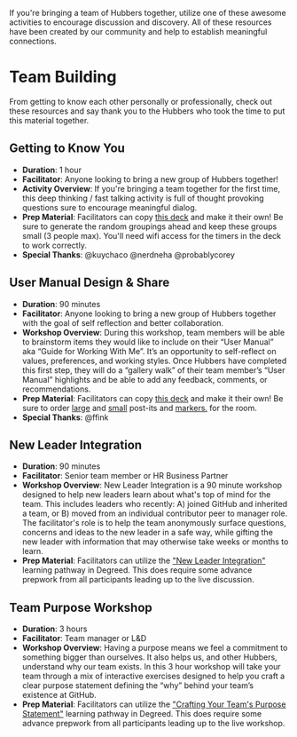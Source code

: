 If you're bringing a team of Hubbers together, utilize one of these awesome activities to encourage discussion and discovery. All of these resources have been created by our community and help to establish meaningful connections. 

# Team Building 
From getting to know each other personally or professionally, check out these resources and say thank you to the Hubbers who took the time to put this material together. 

## Getting to Know You 
- **Duration**: 1 hour 
- **Facilitator**: Anyone looking to bring a new group of Hubbers together! 
- **Activity Overview**: If you're bringing a team together for the first time, this deep thinking / fast talking activity is full of thought provoking questions sure to encourage meaningful dialog. 
- **Prep Material**: Facilitators can copy [this deck](https://docs.google.com/presentation/d/1AW5LGOkkwhJnTsHTsvLwlHnsM4SpUCavEbu8WzAOQkI/edit?usp=sharing) and make it their own! Be sure to generate the random groupings ahead and keep these groups small (3 people max). You'll need wifi access for the timers in the deck to work correctly. 
- **Special Thanks**: @kuychaco @nerdneha @probablycorey 

## User Manual Design & Share 
- **Duration**: 90 minutes 
- **Facilitator**: Anyone looking to bring a new group of Hubbers together with the goal of self reflection and better collaboration. 
- **Workshop Overview**: During this workshop, team members will be able to brainstorm items they would like to include on their “User Manual” aka “Guide for Working With Me”. It’s an opportunity to self-reflect on values, preferences, and working styles. Once Hubbers have completed this first step, they will do a “gallery walk” of their team member’s “User Manual” highlights and be able to add any feedback, comments, or recommendations. 
- **Prep Material**: Facilitators can copy [this deck](https://docs.google.com/presentation/d/1rHtlw2ySkK7s-iwwbBl3w5STU1KAI93HGIwrwllEDZ4/edit?usp=sharing) and make it their own! Be sure to order [large](https://www.amazon.com/Post-Sticky-Inches-Premium-Sticking/dp/B003H0D93U/ref=asc_df_B003H0D93U/?tag=hyprod-20&linkCode=df0&hvadid=216547229512&hvpos=1o1&hvnetw=g&hvrand=16955474840593114411&hvpone=&hvptwo=&hvqmt=&hvdev=c&hvdvcmdl=&hvlocint=&hvlocphy=1014221&hvtargid=pla-349011735586&psc=1) and [small](https://www.amazon.com/Post-Sticky-Sticking-Collection-654-24SSMIA-CP/dp/B01D8F5FKS/ref=sr_1_1_sspa?crid=1ZXYN9EWS8GXR&keywords=post+it+notes&qid=1575519452&s=office-products&sprefix=post%2Coffice-products%2C188&sr=1-1-spons&psc=1&spLa=ZW5jcnlwdGVkUXVhbGlmaWVyPUFWUTYyNkpQMU1OTTkmZW5jcnlwdGVkSWQ9QTA3MTEzNTQzSkdGNTJNRVNLRDlKJmVuY3J5cHRlZEFkSWQ9QTA2NDc2MzgxMEJEOVQ2MUs2RkNRJndpZGdldE5hbWU9c3BfYXRmJmFjdGlvbj1jbGlja1JlZGlyZWN0JmRvTm90TG9nQ2xpY2s9dHJ1ZQ==) post-its and [markers.](https://www.amazon.com/Crayola-Ultra-Clean-Washable-Non-Toxic-Classrooms/dp/B013RQPB5C/ref=sr_1_2_sspa?keywords=markers&qid=1575519480&s=office-products&sr=1-2-spons&psc=1&spLa=ZW5jcnlwdGVkUXVhbGlmaWVyPUE4SFdKV1EwVkhYTEImZW5jcnlwdGVkSWQ9QTA2MDU0MDEzODk3MTE0VVZNM0M3JmVuY3J5cHRlZEFkSWQ9QTAxNzM5NDUyRk1SVzJIMFNIMEM0JndpZGdldE5hbWU9c3BfYXRmJmFjdGlvbj1jbGlja1JlZGlyZWN0JmRvTm90TG9nQ2xpY2s9dHJ1ZQ==) for the room.
- **Special Thanks**: @ffink

## New Leader Integration 
- **Duration**: 90 minutes
- **Facilitator**: Senior team member or HR Business Partner 
- **Workshop Overview**: New Leader Integration is a 90 minute workshop designed to help new leaders learn about what's top of mind for the team. This includes leaders who recently: A) joined GitHub and inherited a team, or B) moved from an individual contributor peer to manager role. The facilitator's role is to help the team anonymously surface questions, concerns and ideas to the new leader in a safe way, while gifting the new leader with information that may otherwise take weeks or months to learn.
- **Prep Material**: Facilitators can utilize the ["New Leader Integration"](https://degreed.com/paths?path=new-leader-integration---github-l-d&id=81122) learning pathway in Degreed. This does require some advance prepwork from all participants leading up to the live discussion. 

## Team Purpose Workshop 
- **Duration**: 3 hours 
- **Facilitator**: Team manager or L&D 
- **Workshop Overview**: Having a purpose means we feel a commitment to something bigger than ourselves. It also helps us, and other Hubbers, understand why our team exists. In this 3 hour workshop will take your team through a mix of interactive exercises designed to help you craft a clear purpose statement defining the “why” behind your team’s existence at GitHub.
- **Prep Material**: Facilitators can utilize the ["Crafting Your Team's Purpose Statement"](https://degreed.com/paths?path=crafting-your-team-s-purpose-statement&id=102297) learning pathway in Degreed. This does require some advance prepwork from all participants leading up to the live workshop. 

